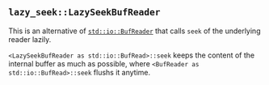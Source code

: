 ## `lazy_seek::LazySeekBufReader`
This is an alternative of [`std::io::BufReader`](https://doc.rust-lang.org/std/io/struct.BufReader.html)
that calls `seek` of the underlying reader lazily.

`<LazySeekBufReader as std::io::BufRead>::seek` keeps the content of the internal buffer as much as possible,
where `<BufReader as std::io::BufRead>::seek` flushs it anytime.

